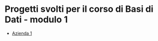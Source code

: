 # Progetti svolti per il corso di Basi di Dati - modulo 1
- [Azienda 1](https://github.com/CasuFrost/University_notes/blob/main/Secondo%20Anno/Secondo%20Semestre/Basi%20di%20Dati%202/Progetti/Azienda%201/Azienda%201.pdf)

